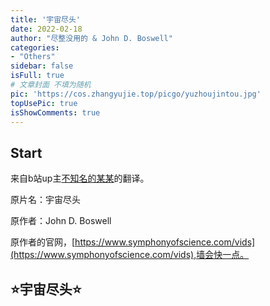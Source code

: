 ```yaml
---
title: '宇宙尽头'
date: 2022-02-18
author: "尽整没用的 & John D. Boswell"
categories:
- "Others"
sidebar: false
isFull: true
# 文章封面 不填为随机
pic: 'https://cos.zhangyujie.top/picgo/yuzhoujintou.jpg'
topUsePic: true
isShowComments: true
---
```


<!-- more -->

## Start

来自b站up主[不知名的某某](https://space.bilibili.com/7428971?spm_id_from=333.788.b_765f7570696e666f.1)的翻译。

原片名：宇宙尽头

原作者：John D. Boswell

原作者的官网，[https://www.symphonyofscience.com/vids](https://www.symphonyofscience.com/vids),墙会快一点。

## :star:宇宙尽头:star: 
<br/>
<PlayVideo aid="52012946" cid="91055960" page="1"/>